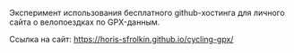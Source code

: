Эксперимент использования бесплатного github-хостинга для личного сайта о велопоездках по GPX-данным.

Ссылка на сайт: https://horis-sfrolkin.github.io/cycling-gpx/
